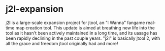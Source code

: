 # j2l-expansion
j2l is a large-scale expansion project for jtool, an "I Wanna" fangame real-time map creation tool. This update is aimed at breathing new life into the tool as it hasn't been actively maintained in a long time, and its uasage has been rapidly declining in the past couple years. "j2l" is basically jtool 2, with all the grace and freedom jtool originally had and more!
